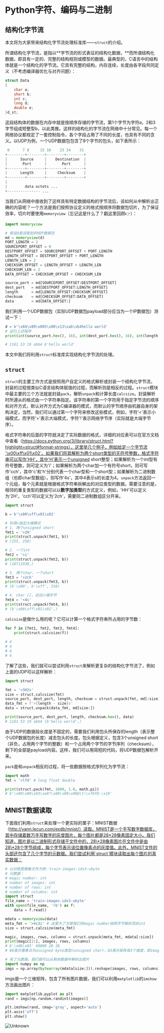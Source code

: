 # Python字符、编码与二进制

## 结构化字节流

本文将为大家带来结构化字节流处理标准库——`struct`的介绍。

所谓结构化字节流，是指以**字节流的形式表征的结构化数据，**而所谓结构化数据，即具有一定的、完整的结构规则或模型的数据。最典型的，C语言中的结构体就是一个结构化的字节流。它具有完整的结构，内存连续，长度由各字段共同定义（不考虑编译器优化与对齐问题）：

```C
struct Data
{
    char a;
    short b;
    int c;
    long d;
    double e;
}d_st;
```

这段结构体的数据在内存中就是按顺序存储的字节流，第1个字节为字符a，2和3字节组成短整型b，以此类推。这样的结构化的字节流在网络中十分常见。每一个网络协议都规定了一套控制指令，各个字段占用了不同的长度，也具有不同的含义。以UDP为例，一个UDP数据包包含了8个字节的包头，如下表所示：

```Python
 0      7 8     15 16    23 24    31 
+--------+--------+--------+--------+
|      Source     |    Destination  |
|       Port      |       Port      |
+--------+--------+--------+--------+
|      Length     |     Checksum    |
+--------+--------+--------+--------+
|
|        data octets ...
+--------------- ...
```

当我们从网络中接收到了这样具有特定数据结构的字节流后，该如何从中解析出正确的内容呢？一个方法是我们按照协议定义的格式按顺序将数据包切片，为了保证效率，切片时要使用`memoryview`（忘记这是什么了？戳这里回顾👉）：

```python
import memoryview

# 假设d是读取到的UDP数据包
md = memoryview(d)
PORT_LENGTH = 2
SOURCEPORT_OFFSET = 0
DESTPORT_OFFSET = SOURCEPORT_OFFSET + PORT_LENGTH
LENGTH_OFFSET = DESTPORT_OFFSET + PORT_LENGTH
LENGTH_LEN = 2
CHECKSUM_OFFSET = LENGTH_OFFSET + LENGTH_LEN
CHECKSUM_LEN = 2
DATA_OFFSET = CHECKSUM_OFFSET + CHECKSUM_LEN

source_port = md[SOURCEPORT_OFFSET:DESTPORT_OFFSET]
dest_port 	= md[DESTPORT_OFFSET:LENGTH_OFFSET]
length 		= md[LENGTH_OFFSET:CHECKSUM_OFFSET]
checksum 	= md[CHECKSUM_OFFSET:DATA_OFFSET]
data 		= md[DATA_OFFSET:]
```

我们利用一个UDP数据包（实际UDP数据包payload部分应当为一个IP数据包）测试一下：

```python
d = b'\x04\x89\x005\x00\x13\xab\xb4hello world'
# 运行上述程序
print(int(source_port.hex(), 16), int(dest_port.hex(), 16), int(length.hex(), 16), checksum.hex(), data.tobytes())

# 1161 53 19 abb4 b'hello world'
```

本文中我们将利用`struct`标准库实现结构化字节流的处理。

## ```struct```

`struct`的主要工作方式是按照用户自定义的格式解析或封装一个结构化字节流，封装的过程很类似C语言结构体赋值的过程，而解析则是相反的过程。`struct`模块中最主要的三个方法就是封装`pack`，解析`unpack`和计算长度`calcsize`。封装解析时所遵从的格式由一个字符串指定。该字符串的第一个字符用于指定字节流的顺序和对齐方式，默认对齐方式为C编译器的模式，而默认的字节顺序由机器自身的架构决定，当然，我们可以通过第一个字符来修改这些模式，例如，字符'<'表示小端模式，而字符'>'表示大端模式，字符'!'表示网络字节序（实际就是大端字节序）。

格式字符串的后面的字符就决定了实际数据的格式，详细的对应表可以在官方文档中查看（https://docs.python.org/3/library/struct.html?highlight=struct#format-strings），这里举几个例子，例如给定一个字节流`\x00\xff\x01\x02`。如果我们将其解析为两个short类型的无符号整数，格式字符串可以写作'HH'，其中'H'表示一个unsigned short整型；如果解析为一个int型有符号整数，则可定义为'i'；如果解析为两个char加一个有符号short，则可写作'cch'，其中'c'和'h'分别代表一个char型和一个short型；如果解析为二进制数组（也即char型数组），则写作'4s'，其中4表示s的长度为4。`unpack`方法返回一个元组，每个元素就是根据格式字符串拆解出的对应类型的数据。需要注意的是，相邻的重复类型的数据可以以**数字加类型**的方式定义，例如，'HH'可以定义为'2H'，'cch'可以定义为'2ch'，需要同二进制数组区分开来。

```python
import struct

b = b'\x00\xff\x01\x02'

# 利用>指定大端模式
# 1. 两个unsigned short
fmt1 = '>2H'
print(struct.unpack(fmt1, b))
# (255, 258)

# 2. 一个int
fmt2 = '>i'
print(struct.unpack(fmt2, b))
# (16711938,)

# 3. 两个char，一个short
fmt3 = '>2ch'
print(struct.unpack(fmt3, b))
# (b'\x00', b'\xff', 258)

# 4. char []，试试小端字节
fmt4 = '<4s'
print(struct.unpack(fmt4, b))
# (b'\x00\xff\x01\x02',)
```

`calcsize`是做什么用的呢？它可以计算一个格式字符串所占用的字节数：

```python
for f in [fmt1, fmt2, fmt3, fmt4]:
    print(struct.calcsize(f))
    
# 4
# 4
# 4
# 4
```

了解了这些，我们就可以尝试利用`struct`来解析更复杂的结构化字节流了，例如上面的UDP可以这样解析：

```python
import struct

fmt = '>3H2s'
size = struct.calcsize(fmt)
source_port, dest_port, length, checksum = struct.unpack(fmt, md[:size])
data_fmt = f'>{length - size}s'
data = struct.unpack(data_fmt, md[size:])

print(source_port, dest_port, length, checksum.hex(), data)
# 1161 53 19 abb4 (b'hello world',)
```

由于UDP的数据段长度是不固定的，需要我们利用包头所保存的length（表示整个UDP数据包的长度）减去包头的长度。包头根据定义，包含3个unsigned short（非负，占用两个字节的整数）和一个占用两个字节的字节序列（checksum），剩下的全部是payload内容。这样，我们可以用简短的代码，将UDP数据包解析开来。

`pack`是和`unpack`相反的过程，将一些数据按格式序列化为字节流：

```python
import math
fmt = '>lfd' # long float double

print(struct.pack(fmt, 1000, 1.0, math.pi))
# b'\x00\x00\x03\xe8?\x80\x00\x00@\t!\xfbTD-\x18'
```

## MNIST数据读取

下面我们利用`struct`来处理一个更实际的栗子：MNIST数据（http://yann.lecun.com/exdb/mnist/）读取。MNIST是一个手写数字数据库，其中存储着数万手写数字的灰度图片，每个图片都是28*28像素固定大小。我们知道，图片是以二进制形式存储于文件中的，28\*28像素图片在文件中是由28\*28个字节组成，每个字节表示该位置像素点的灰度值。此外，MNIST文件的头部还包含了几个字节的元数据。我们尝试利用`struct`模块读取出每个图片的真实数据：

```python
# 以训练图像集文件为例：train-images-idx3-ubyte
# 元数据：
# magic number: int
# number of images: int
# number of rows: int
# number of columns: int
import struct
file_name = 'train-images-idx3-ubyte'
with open(file_name, 'rb') as f:
    data = f.read()

mdata = memoryview(data)
meta_fmt = '>4s3i' # 这里为了方便我们将magic number按照字节解析而非int
size = struct.calcsize(meta_fmt)

magic, images, rows, columns = struct.unpack(meta_fmt, mdata[:size])
print(magic[2:], images, rows, columns)
# b'\x08\x03' 60000 28 28
# 08表示像素点为unsigned byte类型(unsigned char)，03表示矩阵有3个维度，即images，rows和columns

# 有了元数据，我们就可以从剩余数据中解析出图片
import numpy as np
imgs = np.array(bytearray(mdata[size:])).reshape(images, rows, columns)
```

imgs是一个三维矩阵，包含了所有图片数据，我们可以利用`matplotlib`的`imshow`方法画出图片：

```python
import matplotlib.pyplot as plt
rand = imgs[np.random.randint(images)] 

plt.imshow(rand, cmap='gray', aspect='auto')
plt.axis('off')
plt.show() 
```

![Unknown](/Users/houluy/Desktop/Unknown.jpg)

